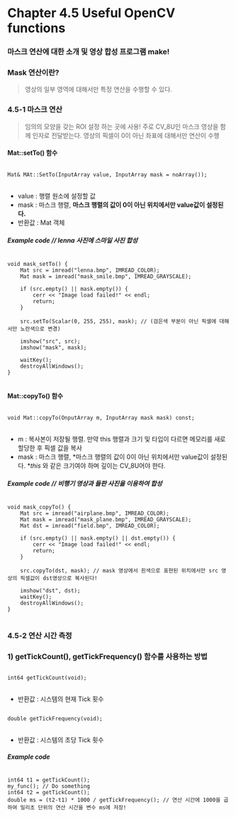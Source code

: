 Chapter 4.5 Useful OpenCV functions
====================================

### 마스크 연산에 대한 소개 및 영상 합성 프로그램 make!

### Mask 연산이란?

> 영상의 일부 영역에 대해서만 특정 연산을 수행할 수 있다.

### 4.5-1 마스크 연산

> 임의의 모양을 갖는 ROI 설정 하는 곳에 사용!
> 주로 CV_8U인 마스크 영상을 함께 인자로 전달받는다.
> 영상의 픽셀이 0이 아닌 좌표에 대해서만 연산이 수행

#### Mat::setTo() 함수
<pre>
<code>
Mat& MAt::SetTo(InputArray value, InputArray mask = noArray());
</code>
</pre>
* value : 행렬 원소에 설정할 값
* mask : 마스크 행렬, **마스크 행렬의 값이 0이 아닌 위치에서만 value값이 설정된다.**
* 반환값 : Mat 객체

##### Example code // lenna 사진에 스마일 사진 합성
<pre>
<code>
void mask_setTo() {
	Mat src = imread("lenna.bmp", IMREAD_COLOR);
	Mat mask = imread("mask_smile.bmp", IMREAD_GRAYSCALE);

	if (src.empty() || mask.empty()) {
		cerr << "Image load failed!" << endl;
		return;
	}

	src.setTo(Scalar(0, 255, 255), mask); // (검은색 부분이 아닌 픽셀에 대해서만 노란색으로 변경)

	imshow("src", src);
	imshow("mask", mask);

	waitKey();
	destroyAllWindows();
}
</code>
</pre>

#### Mat::copyTo() 함수
<pre>
<code>
void Mat::copyTo(OnputArray m, InputArray mask mask) const;
</code>
</pre>
* m : 복사본이 저장될 행렬. 만약 this 행렬과 크기 및 타입이 다르면 메모리를 새로 할당한 후 픽셀 값을 복사 
* mask : 마스크 행렬, *마스크 행렬의 값이 0이 아닌 위치에서만 value값이 설정된다. **this* 와 같은 크기여야 하며 깊이는 CV_8U어야 한다.
##### Example code // 비행기 영상과 들판 사진을 이용하여 합성
<pre>
<code>
void mask_copyTo() {
	Mat src = imread("airplane.bmp", IMREAD_COLOR);
	Mat mask = imread("mask_plane.bmp", IMREAD_GRAYSCALE);
	Mat dst = imread("field.bmp", IMREAD_COLOR);

	if (src.empty() || mask.empty() || dst.empty()) {
		cerr << "Image load failed!" << endl;
		return;
	}

	src.copyTo(dst, mask); // mask 영상에서 흰색으로 표현된 위치에서만 src 영상의 픽셀값이 dst영상으로 복사된다!

	imshow("dst", dst);
	waitKey();
	destroyAllWindows();
}
</code>
</pre>


### 4.5-2 연산 시간 측정

### 1) getTickCount(), getTickFrequency() 함수를 사용하는 방법
<pre>
<code>
int64 getTickCount(void);
</code>
</pre>
* 반환값 : 시스템의 현재 Tick 횟수
<pre>
<code>
double getTickFrequency(void);
</code>
</pre>
* 반환값 : 시스템의 초당 Tick 횟수
##### Example code
<pre>
<code>
int64 t1 = getTickCount();
my_func(); // Do something
int64 t2 = getTickCount();
double ms = (t2-t1) * 1000 / getTickFrequency(); // 연산 시간에 1000을 곱하여 밀리초 단위의 연산 시간을 변수 ms에 저장!
</code>
</pre>

